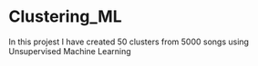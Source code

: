 # Clustering_ML
In this projest I have created 50 clusters from 5000 songs using Unsupervised Machine Learning 
